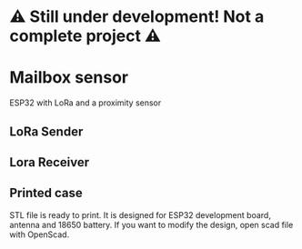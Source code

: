 # ⚠ Still under development! Not a complete project ⚠

# Mailbox sensor
ESP32 with LoRa and a proximity sensor

## LoRa Sender

## Lora Receiver

## Printed case
STL file is ready to print. It is designed for ESP32 development board, antenna and 18650 battery. If you want to modify the design, open scad file with OpenScad.
